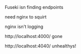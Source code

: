 Fuseki isn finding endpoints

need nginx to squirt

nginx isn't logging

http://localhost:4000/ gone

http://localhost:4040/ unhealthys!
